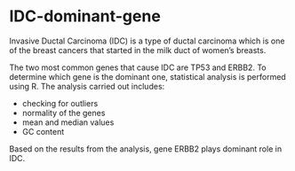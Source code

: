 # IDC-dominant-gene
Invasive Ductal Carcinoma (IDC) is a type of ductal carcinoma which is one of the breast cancers that started in the milk duct of women’s breasts. 

The two most common genes that cause IDC are TP53 and ERBB2. To determine which gene is the dominant one, statistical analysis is performed using R.
The analysis carried out includes:
- checking for outliers
- normality of the genes
- mean and median values
- GC content

Based on the results from the analysis, gene ERBB2 plays dominant role in IDC.
